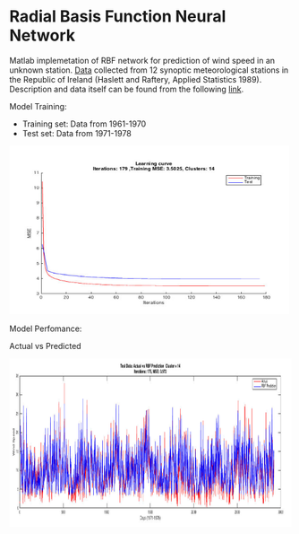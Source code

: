 # Radial Basis Function Neural Network
Matlab implemetation of RBF network for prediction of wind speed in an unknown station. [Data](http://lib.stat.cmu.edu/datasets/wind.data) collected from 12 synoptic meteorological stations in the Republic of Ireland (Haslett and Raftery, Applied Statistics 1989). Description and data itself can be found from the following [link]( http://lib.stat.cmu.edu/datasets/wind.desc).



Model Training:
* Training set: Data from 1961-1970
* Test set: Data from 1971-1978 

<img src="lc.jpg" width="500" height="300" />


Model Perfomance:

Actual vs Predicted


<img src="predi.jpg" width="900" height="300" />



